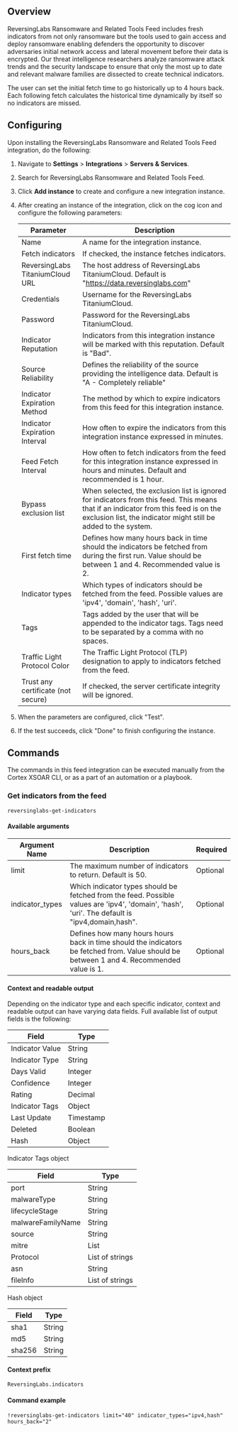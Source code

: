 ## Overview

ReversingLabs Ransomware and Related Tools Feed includes fresh indicators from not only ransomware but the tools used 
to gain access and deploy ransomware enabling defenders the opportunity to discover adversaries initial network access 
and lateral movement before their data is encrypted. Our threat intelligence researchers analyze ransomware attack 
trends and the security landscape to ensure that only the most up to date and relevant malware families are dissected 
to create technical indicators.

The user can set the initial fetch time to go historically up to 4 hours back. Each following fetch calculates the 
historical time dynamically by itself so no indicators are missed.

## Configuring

Upon installing the ReversingLabs Ransomware and Related Tools Feed integration, do the following:

1. Navigate to __Settings__ > __Integrations__ > __Servers & Services__.
2. Search for ReversingLabs Ransomware and Related Tools Feed.
3. Click __Add instance__ to create and configure a new integration instance.
4. After creating an instance of the integration, click on the cog icon and configure the following parameters:  

    | Parameter | Description                                                                                                                                                                                            |
    |--------------------------------------------------------------------------------------------------------------------------------------------------------------------------------------------------------| --- |
    | Name | A name for the integration instance.                                                                                                                                                                   |
    | Fetch indicators | If checked, the instance fetches indicators.                                                                                                                                                           |
    | ReversingLabs TitaniumCloud URL | The host address of ReversingLabs TitaniumCloud. Default is "<https://data.reversinglabs.com>"                                                                                                           |
    | Credentials | Username for the ReversingLabs TitaniumCloud.                                                                                                                                                          |
    | Password | Password for the ReversingLabs TitaniumCloud.                                                                                                                                                          
    | Indicator Reputation | Indicators from this integration instance will be marked with this reputation. Default is "Bad".                                                                                                       |
    | Source Reliability | Defines the reliability of the source providing the intelligence data. Default is "A - Completely reliable"                                                                                            |
    | Indicator Expiration Method | The method by which to expire indicators from this feed for this integration instance.                                                                                                                 |
    | Indicator Expiration Interval | How often to expire the indicators from this integration instance expressed in minutes.                                                                                                                |
    | Feed Fetch Interval | How often to fetch indicators from the feed for this integration instance expressed in hours and minutes. Default and recommended is 1 hour.                                                           | 
    | Bypass exclusion list | When selected, the exclusion list is ignored for indicators from this feed. This means that if an indicator from this feed is on the exclusion list, the indicator might still be added to the system. |
    | First fetch time | Defines how many hours back in time should the indicators be fetched from during the first run. Value should be between 1 and 4. Recommended value is 2.                                               |
    | Indicator types | Which types of indicators should be fetched from the feed. Possible values are 'ipv4', 'domain', 'hash', 'uri'.                                                                                        |
    | Tags | Tags added by the user that will be appended to the indicator tags. Tags need to be separated by a comma with no spaces.                                                                               |
    | Traffic Light Protocol Color | The Traffic Light Protocol (TLP) designation to apply to indicators fetched from the feed.                                                                                                             |
    | Trust any certificate (not secure) | If checked, the server certificate integrity will be ignored.                                                                                                                                          |
    
5. When the parameters are configured, click "Test".
6. If the test succeeds, click "Done" to finish configuring the instance.

## Commands

The commands in this feed integration can be executed manually from the Cortex XSOAR CLI, or as a part of an automation or a playbook.

### Get indicators from the feed

```reversinglabs-get-indicators```

#### Available arguments

| Argument Name | Description                                                                                                                                    | Required |
| --- |------------------------------------------------------------------------------------------------------------------------------------------------| --- |
| limit | The maximum number of indicators to return. Default is 50.                                                                                     | Optional | 
| indicator_types | Which indicator types should be fetched from the feed. Possible values are 'ipv4', 'domain', 'hash', 'uri'. The default is "ipv4,domain,hash". | Optional |
| hours_back | Defines how many hours hours back in time should the indicators be fetched from. Value should be between 1 and 4. Recommended value is 1.      | Optional |

#### Context and readable output

Depending on the indicator type and each specific indicator, context and readable output can have varying data fields. Full available list of output fields is the following:

| Field | Type |
| --- | --- |
| Indicator Value | String |
| Indicator Type | String |
| Days Valid | Integer |
| Confidence | Integer |
| Rating | Decimal |
| Indicator Tags | Object |
| Last Update | Timestamp |
| Deleted | Boolean |
| Hash | Object |

Indicator Tags object

| Field             | Type            |
|-------------------|-----------------|
| port              | String          |
| malwareType       | String          |
| lifecycleStage    | String          |
| malwareFamilyName | String          |
| source            | String          |
| mitre             | List            |
| Protocol          | List of strings |
| asn               | String          |
| fileInfo          | List of strings |

Hash object

| Field | Type |
| --- | --- |
| sha1 | String |
| md5 | String |
| sha256 | String |


#### Context prefix

```ReversingLabs.indicators```

#### Command example

```!reversinglabs-get-indicators limit="40" indicator_types="ipv4,hash" hours_back="2"```